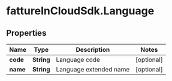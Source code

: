 # fattureInCloudSdk.Language

## Properties

Name | Type | Description | Notes
------------ | ------------- | ------------- | -------------
**code** | **String** | Language code | [optional] 
**name** | **String** | Language extended name | [optional] 


